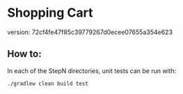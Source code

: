 # Shopping Cart

version: 72cf4fe47f85c39779267d0ecee07655a354e623

## How to:
In each of the StepN directories, unit tests can be run with:

```bash
./gradlew clean build test